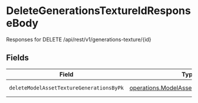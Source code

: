 # DeleteGenerationsTextureIdResponseBody

Responses for DELETE /api/rest/v1/generations-texture/{id}


## Fields

| Field                                                                                                     | Type                                                                                                      | Required                                                                                                  | Description                                                                                               |
| --------------------------------------------------------------------------------------------------------- | --------------------------------------------------------------------------------------------------------- | --------------------------------------------------------------------------------------------------------- | --------------------------------------------------------------------------------------------------------- |
| `deleteModelAssetTextureGenerationsByPk`                                                                  | [operations.ModelAssetTextureGenerations](../../../sdk/models/operations/modelassettexturegenerations.md) | :heavy_minus_sign:                                                                                        | columns and relationships of "model_asset_texture_generations"                                            |